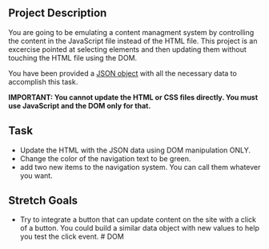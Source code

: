 ## Project Description

You are going to be emulating a content managment system by controlling the content in the JavaScript file instead of the HTML file. This project is an excercise pointed at selecting elements and then updating them without touching the HTML file using the DOM.

You have been provided a [JSON object](js/index.js) with all the necessary data to accomplish this task.

**IMPORTANT: You cannot update the HTML or CSS files directly. You must use JavaScript and the DOM only for that.**

## Task

- Update the HTML with the JSON data using DOM manipulation ONLY.
- Change the color of the navigation text to be green.
- add two new items to the navigation system. You can call them whatever you want.

## Stretch Goals

- Try to integrate a button that can update content on the site with a click of a button. You could build a similar data object with new values to help you test the click event.
#   D O M  
 